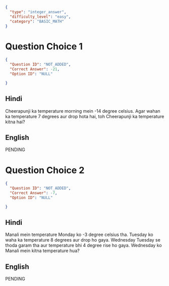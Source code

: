 ```json
{
  "type": "integer_answer",
  "difficulty_level": "easy",
  "category": "BASIC_MATH"
}
```

# Question Choice 1
```json
{
  "Question ID": "NOT_ADDED",
  "Correct Answer": -21,
  "Option ID": "NULL"

}
```

## Hindi
Cheerapunji ka temperature morning mein -14 degree celsius. Agar wahan ka temperature 7 degrees aur drop hota hai, toh Cheerapunji ka temperature kitna hai?

## English
PENDING

# Question Choice 2
```json
{
  "Question ID": "NOT_ADDED",
  "Correct Answer": -7,
  "Option ID": "NULL"

}
```

## Hindi
Manali mein temperature Monday ko -3 degree celsius tha. Tuesday ko waha ka temperature 8 degrees aur drop ho gaya. Wednesday Tuesday se thoda garam tha aur temperature bhi 4 degree rise ho gaya. Wednesday ko Manali mein kitna temperature hua?

## English
PENDING
